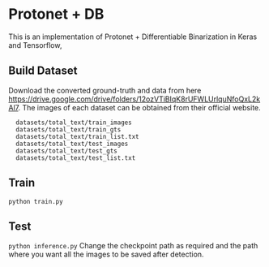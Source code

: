 # Protonet + DB
This is an implementation of Protonet + Differentiable Binarization in Keras and Tensorflow,

## Build Dataset
Download the converted ground-truth and data from here https://drive.google.com/drive/folders/12ozVTiBIqK8rUFWLUrlquNfoQxL2kAl7. The images of each dataset can be obtained from their official website.
```
  datasets/total_text/train_images
  datasets/total_text/train_gts
  datasets/total_text/train_list.txt
  datasets/total_text/test_images
  datasets/total_text/test_gts
  datasets/total_text/test_list.txt
```

## Train
`python train.py`

## Test
`python inference.py`
Change the checkpoint path as required and the path where you want all the images to be saved after detection.
